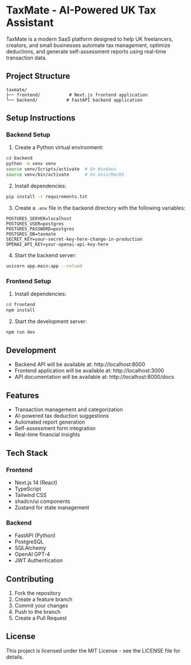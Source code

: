 # TaxMate - AI-Powered UK Tax Assistant

TaxMate is a modern SaaS platform designed to help UK freelancers, creators, and small businesses automate tax management, optimize deductions, and generate self-assessment reports using real-time transaction data.

## Project Structure

```
taxmate/
├── frontend/           # Next.js frontend application
└── backend/           # FastAPI backend application
```

## Setup Instructions

### Backend Setup

1. Create a Python virtual environment:
```bash
cd backend
python -m venv venv
source venv/Scripts/activate  # On Windows
source venv/bin/activate      # On Unix/MacOS
```

2. Install dependencies:
```bash
pip install -r requirements.txt
```

3. Create a `.env` file in the backend directory with the following variables:
```
POSTGRES_SERVER=localhost
POSTGRES_USER=postgres
POSTGRES_PASSWORD=postgres
POSTGRES_DB=taxmate
SECRET_KEY=your-secret-key-here-change-in-production
OPENAI_API_KEY=your-openai-api-key-here
```

4. Start the backend server:
```bash
uvicorn app.main:app --reload
```

### Frontend Setup

1. Install dependencies:
```bash
cd frontend
npm install
```

2. Start the development server:
```bash
npm run dev
```

## Development

- Backend API will be available at: http://localhost:8000
- Frontend application will be available at: http://localhost:3000
- API documentation will be available at: http://localhost:8000/docs

## Features

- Transaction management and categorization
- AI-powered tax deduction suggestions
- Automated report generation
- Self-assessment form integration
- Real-time financial insights

## Tech Stack

### Frontend
- Next.js 14 (React)
- TypeScript
- Tailwind CSS
- shadcn/ui components
- Zustand for state management

### Backend
- FastAPI (Python)
- PostgreSQL
- SQLAlchemy
- OpenAI GPT-4
- JWT Authentication

## Contributing

1. Fork the repository
2. Create a feature branch
3. Commit your changes
4. Push to the branch
5. Create a Pull Request

## License

This project is licensed under the MIT License - see the LICENSE file for details. 